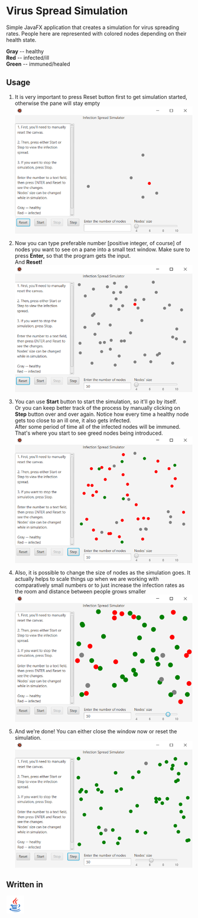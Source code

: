 # Virus Spread Simulation
Simple JavaFX application that creates a simulation for virus spreading rates.
People here are represented with colored nodes depending on their health state.  

**Gray** -- healthy  
**Red** -- infected/ill  
**Green** -- immuned/healed

## Usage
1. It is very important to press Reset button first to get simulation started, otherwise the pane will stay empty
![reset simulation](img/afterReset.PNG)
  

2. Now you can type preferable number [positive integer, of course] of nodes you want to see on a pane into a small text window. Make sure to press **Enter,** so that the program gets the input.  
And **Reset!**
![entering count](img/enteringCount.PNG)
  

3. You can use **Start** button to start the simulation, so it'll go by itself.  
Or you can keep better track of the process by manually clicking on **Step** button over and over again.
Notice how every time a healthy node gets too close to an ill one, it also gets infected.    
After some period of time all of the infected nodes will be immuned. That's where you start to see greed nodes being introduced.
![pressing start](img/pressStart.PNG)
  

4. Also, it is possible to change the size of nodes as the simulation goes. It actually helps to scale things up when we are working with comparatively small numbers or to just increase the infection rates as the room and distance between people grows smaller
![changing node's size](img/changingSize.PNG)
  

5. And we're done! You can either close the window now or reset the simulation.
![ending simulation](img/endingSim.PNG)

## Written in
![](img/java_icon.png)
